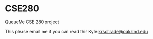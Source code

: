 # CSE280
 QueueMe CSE 280 project


This please email me if you can read this 
Kyle:krschrade@oakalnd.edu
